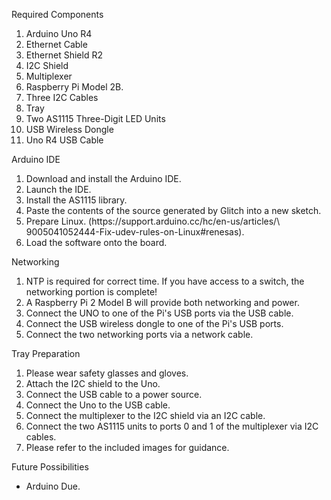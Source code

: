 Required Components
<ol>
<li>Arduino Uno R4</li>
<li>Ethernet Cable</li>
<li>Ethernet Shield R2</li>
<li>I2C Shield</li>
<li>Multiplexer</li>
<li>Raspberry Pi Model 2B.</li>
<li>Three I2C Cables</li>
<li>Tray</li>
<li>Two AS1115 Three-Digit LED Units</li>
<li>USB Wireless Dongle</li>
<li>Uno R4 USB Cable</li>
</ol>

Arduino IDE
<ol>
<li>Download and install the Arduino IDE.</li>
<li>Launch the IDE.</li>
<li>Install the AS1115 library.</li>
<li>Paste the contents of the source generated by
  Glitch into a new sketch.</li>
<li>Prepare Linux.
  (https://support.arduino.cc/hc/en-us/articles/\
   9005041052444-Fix-udev-rules-on-Linux#renesas).</li>
<li>Load the software onto the board.</li>
</ol>

Networking
<ol>
<li>NTP is required for correct time. If you have
  access to a switch, the networking portion is complete!</li>
<li>A Raspberry Pi 2 Model B will provide both networking
  and power.</li>
<li>Connect the UNO to one of the Pi's USB ports via the
  USB cable.</li>
<li>Connect the USB wireless dongle to one of the Pi's
  USB ports.</li>
<li>Connect the two networking ports via a network cable.</li>
</ol>

Tray Preparation
<ol>
<li>Please wear safety glasses and gloves.</li>
<li>Attach the I2C shield to the Uno.</li>
<li>Connect the USB cable to a power source.</li>
<li>Connect the Uno to the USB cable.</li>
<li>Connect the multiplexer to the I2C shield via an I2C cable.</li>
<li>Connect the two AS1115 units to ports 0 and 1 of the multiplexer
  via I2C cables.</li>
<li>Please refer to the included images for guidance.</li>
</ol>

Future Possibilities
<ul>
<li>Arduino Due.</li>
</ul>
